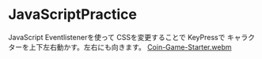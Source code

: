 # JavaScriptPractice

JavaScript Eventlistenerを使って
CSSを変更することで
KeyPressで
キャラクターを上下左右動かす。左右にも向きます。
[Coin-Game-Starter.webm](https://user-images.githubusercontent.com/105863111/210945090-fa6065ab-a2ab-4487-8907-34058c0acebc.webm)
